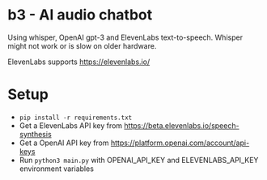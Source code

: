 # b3 - AI audio chatbot
Using whisper, OpenAI gpt-3 and ElevenLabs text-to-speech. Whisper might not work or is slow on older hardware. 

ElevenLabs supports  https://elevenlabs.io/

# Setup
- `pip install -r requirements.txt`
- Get a ElevenLabs API key from https://beta.elevenlabs.io/speech-synthesis
- Get a OpenAI API key from https://platform.openai.com/account/api-keys
- Run `python3 main.py` with OPENAI_API_KEY and ELEVENLABS_API_KEY environment variables
